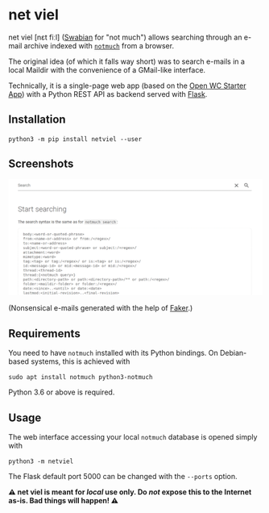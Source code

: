 # net viel

net viel [nɛt fiːl] ([Swabian](https://en.wikipedia.org/wiki/Swabian_German) for "not much") allows searching through an e-mail archive indexed with [`notmuch`](https://notmuchmail.org/) from a browser.

The original idea (of which it falls way short) was to search e-mails in a local Maildir with the convenience of a GMail-like interface.

Technically, it is a single-page web app (based on the [Open WC Starter App](https://github.com/open-wc/open-wc-starter-app)) with a Python REST API as backend served with [Flask](https://palletsprojects.com/p/flask/).

## Installation

```
python3 -m pip install netviel --user
```

## Screenshots

![](netviel.gif)

(Nonsensical e-mails generated with the help of [Faker](https://github.com/joke2k/faker).)

## Requirements

You need to have `notmuch` installed with its Python bindings. On Debian-based systems, this is achieved with

```
sudo apt install notmuch python3-notmuch
```

Python 3.6 or above is required.

## Usage

The web interface accessing your local `notmuch` database is opened simply with
```
python3 -m netviel
```
The Flask default port 5000 can be changed with the `--ports` option.

**:warning: net viel is meant for *local* use only. Do *not* expose this to the Internet as-is. Bad things will happen! :warning:**



